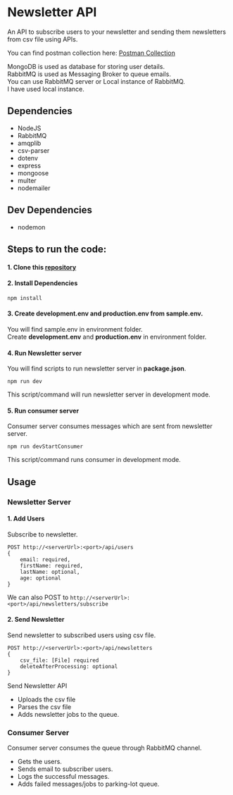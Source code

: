 # Newsletter API

An API to subscribe users to your newsletter and sending them newsletters from csv file using APIs.

You can find postman collection here: [Postman Collection](https://documenter.getpostman.com/view/15572045/UyrGBDyq)

MongoDB is used as database for storing user details. <br>
RabbitMQ is used as Messaging Broker to queue emails. <br>
You can use RabbitMQ server or Local instance of RabbitMQ. <br>
I have used local instance.

## Dependencies

- NodeJS
- RabbitMQ
- amqplib
- csv-parser
- dotenv
- express
- mongoose
- multer
- nodemailer

## Dev Dependencies

- nodemon

## Steps to run the code:

#### 1. Clone this [repository](https://github.com/inhumanxd/accubits-machine-test.git)

#### 2. Install Dependencies

```
npm install
```

#### 3. Create **development.env** and **production.env** from **sample.env**. <br>

You will find sample.env in environment folder. <br>
Create **development.env** and **production.env** in environment folder.

#### 4. Run Newsletter server

You will find scripts to run newsletter server in **package.json**.

```
npm run dev
```

This script/command will run newsletter server in development mode.

#### 5. Run consumer server

Consumer server consumes messages which are sent from newsletter server.

```
npm run devStartConsumer
```

This script/command runs consumer in development mode.

## Usage

### Newsletter Server

#### 1. Add Users

Subscribe to newsletter.

```
POST http://<serverUrl>:<port>/api/users
{
    email: required,
    firstName: required,
    lastName: optional,
    age: optional
}
```

We can also POST to
`http://<serverUrl>:<port>/api/newsletters/subscribe`

#### 2. Send Newsletter

Send newsletter to subscribed users using csv file.

```
POST http://<serverUrl>:<port>/api/newsletters
{
    csv_file: [File] required
    deleteAfterProcessing: optional
}
```

Send Newsletter API

- Uploads the csv file
- Parses the csv file
- Adds newsletter jobs to the queue.

### Consumer Server

Consumer server consumes the queue through RabbitMQ channel.

- Gets the users.
- Sends email to subscriber users.
- Logs the successful messages.
- Adds failed messages/jobs to parking-lot queue.
